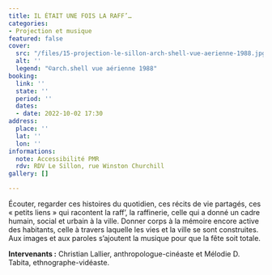 ```yaml
---
title: IL ÉTAIT UNE FOIS LA RAFF’…
categories:
- Projection et musique
featured: false
cover:
  src: "/files/15-projection-le-sillon-arch-shell-vue-aerienne-1988.jpg"
  alt: ''
  legend: "©arch.shell vue aérienne 1988"
booking:
  link: ''
  state: ''
  period: ''
  dates:
  - date: 2022-10-02 17:30
address:
  place: ''
  lat: ''
  lon: ''
informations:
  note: Accessibilité PMR
  rdv: RDV Le Sillon, rue Winston Churchill
gallery: []

---
```

Écouter, regarder ces histoires du quotidien, ces récits de vie partagés, ces « petits liens » qui racontent la raff’, la raffinerie, celle qui a donné un cadre humain, social et urbain à la ville. Donner corps à la mémoire encore active des habitants, celle à travers laquelle les vies et la ville se sont construites. Aux images et aux paroles s’ajoutent la musique pour que la fête soit totale.

**Intervenants :** Christian Lallier, anthropologue-cinéaste et Mélodie D. Tabita, ethnographe-vidéaste.